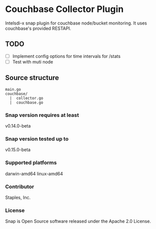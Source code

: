 # Couchbase Collector Plugin
Intelsdi-x snap plugin for couchbase node/bucket monitoring. It uses couchbase's provided RESTAPI.  

## TODO
- [ ] Implement config options for time intervals for /stats
- [ ] Test with muti node

## Source structure
```
main.go
couchbase/
  |  collector.go
  |  couchbase.go
```

### Snap version requires at least
v0.14.0-beta

### Snap version tested up to
v0.15.0-beta

### Supported platforms
darwin-amd64
linux-amd64

### Contributor
Staples, Inc.

### License
Snap is Open Source software released under the Apache 2.0 License.
